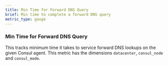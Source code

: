 ```yaml
---
title: Min Time for Forward DNS Query
brief: Min time to complete a forward DNS query
metric_type: gauge
---
```

### Min Time for Forward DNS Query
This tracks minimum time it takes to service forward DNS lookups on the given Consul agent. This metric has the dimensions `datacenter`, `consul_node` and `consul_mode`.